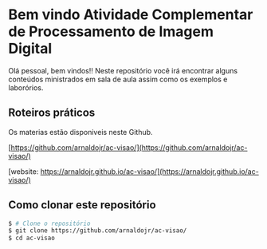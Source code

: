 # Bem vindo Atividade Complementar de Processamento de Imagem Digital

Olá pessoal, bem vindos!! Neste repositório você irá encontrar alguns conteúdos ministrados em sala de aula assim como os exemplos e laborórios. 

## Roteiros práticos 

Os materias estão disponiveis neste Github.

[https://github.com/arnaldojr/ac-visao/](https://github.com/arnaldojr/ac-visao/)

[website: https://arnaldojr.github.io/ac-visao/](https://arnaldojr.github.io/ac-visao/)

## Como clonar este repositório

``` bash
$ # Clone o repositório
$ git clone https://github.com/arnaldojr/ac-visao/
$ cd ac-visao
```